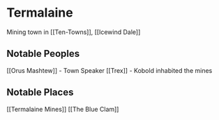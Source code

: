 # Termalaine
Mining town in [[Ten-Towns]], [[Icewind Dale]]

## Notable Peoples
[[Orus Mashtew]] - Town Speaker
[[Trex]] - Kobold inhabited the mines

## Notable Places
[[Termalaine Mines]]
[[The Blue Clam]]
